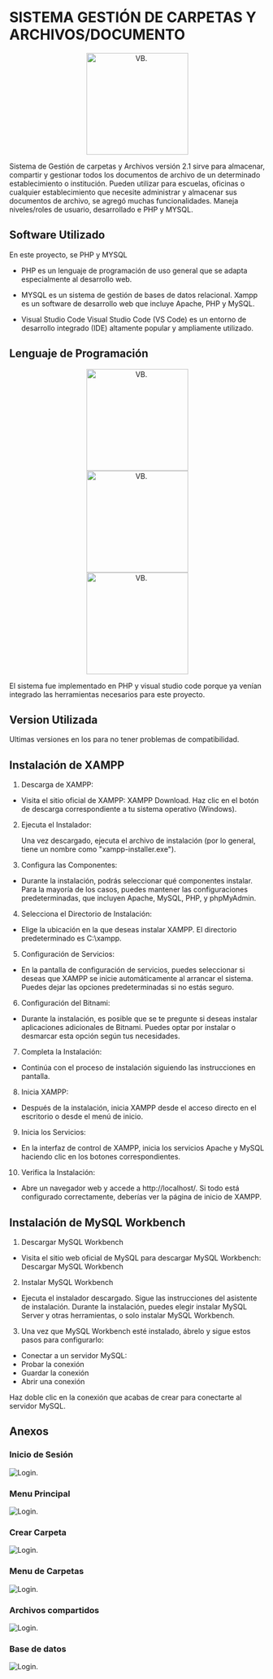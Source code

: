 # SISTEMA GESTIÓN DE CARPETAS Y ARCHIVOS/DOCUMENTO




<center>

<img src="https://cdn.icon-icons.com/icons2/7/PNG/128/filesystems_thetarfolder_640.png" alt="VB." width="200">
</center>

Sistema de Gestión de  carpetas y Archivos versión 2.1 sirve para almacenar, compartir y gestionar todos los documentos de archivo de un determinado establecimiento o institución. Pueden utilizar para escuelas, oficinas o cualquier establecimiento que necesite administrar y almacenar sus documentos de archivo, se agregó muchas funcionalidades. Maneja niveles/roles de usuario, desarrollado e PHP y MYSQL.  





## Software Utilizado
En este proyecto, se PHP y MYSQL
-   PHP es un lenguaje de programación de uso general que se adapta especialmente al desarrollo web.
-   MYSQL es un sistema de gestión de bases de datos relacional.
Xampp es un software de desarrollo web que incluye Apache, PHP y MySQL.


- Visual Studio Code 
Visual Studio Code (VS Code) es un entorno de desarrollo integrado (IDE) altamente popular y 
ampliamente utilizado.
## Lenguaje de Programación
<center>

<img src="https://cdn.icon-icons.com/icons2/2107/PNG/512/file_type_php_icon_130266.png" alt="VB." width="200">
</center>

<center>

<img src="https://cdn.icon-icons.com/icons2/1381/PNG/512/xampp_94513.png" alt="VB." width="200">
</center>
<center>

<img src="https://cdn.icon-icons.com/icons2/1381/PNG/512/mysqlworkbench_93532.png" alt="VB." width="200">
</center>

El sistema fue implementado en PHP y visual studio code porque ya venían integrado las herramientas necesarios para este proyecto.




## Version Utilizada
Ultimas versiones en los para no tener problemas de compatibilidad.



## Instalación de XAMPP
1. Descarga de XAMPP:

- Visita el sitio oficial de XAMPP: XAMPP Download.
    Haz clic en el botón de descarga correspondiente a tu sistema operativo (Windows).
2. Ejecuta el Instalador:

    Una vez descargado, ejecuta el archivo de instalación (por lo general, tiene un nombre como "xampp-installer.exe").
3. Configura las Componentes:

-   Durante la instalación, podrás seleccionar qué componentes instalar. Para la mayoría de los casos, puedes mantener las configuraciones predeterminadas, que incluyen Apache, MySQL, PHP, y phpMyAdmin.
4. Selecciona el Directorio de Instalación:

- Elige la ubicación en la que deseas instalar XAMPP. El directorio predeterminado es C:\xampp.
5. Configuración de Servicios:

-   En la pantalla de configuración de servicios, puedes seleccionar si deseas que XAMPP se inicie automáticamente al arrancar el sistema. Puedes dejar las opciones predeterminadas si no estás seguro.
6. Configuración del Bitnami:

- Durante la instalación, es posible que se te pregunte si deseas instalar aplicaciones adicionales de Bitnami. Puedes optar por instalar o desmarcar esta opción según tus necesidades.
7. Completa la Instalación:

- Continúa con el proceso de instalación siguiendo las instrucciones en pantalla.
8. Inicia XAMPP:

-   Después de la instalación, inicia XAMPP desde el acceso directo en el escritorio o desde el menú de inicio.
9. Inicia los Servicios:

- En la interfaz de control de XAMPP, inicia los servicios Apache y MySQL haciendo clic en los botones correspondientes.
10. Verifica la Instalación:

-   Abre un navegador web y accede a http://localhost/. Si todo está configurado correctamente, deberías ver la página de inicio de XAMPP.


## Instalación de MySQL Workbench
1.  Descargar MySQL Workbench

- Visita el sitio web oficial de MySQL para descargar MySQL Workbench: Descargar MySQL Workbench


2.  Instalar MySQL Workbench

- Ejecuta el instalador descargado.
Sigue las instrucciones del asistente de instalación.
Durante la instalación, puedes elegir instalar MySQL Server y otras herramientas, o solo instalar MySQL Workbench.

3. Una vez que MySQL Workbench esté instalado, ábrelo y sigue estos pasos para configurarlo:

- Conectar a un servidor MySQL:
- Probar la conexión 
- Guardar la conexión
- Abrir una conexión


Haz doble clic en la conexión que acabas de crear para conectarte al servidor MySQL.
## Anexos
### Inicio de Sesión

![Login.](https://github.com/Kevin-Saquinga/ImagenesGit/blob/main/6.png?raw=true)
### Menu Principal 
![Login.](https://github.com/Kevin-Saquinga/ImagenesGit/blob/main/7.png?raw=true)

### Crear Carpeta
![Login.](https://github.com/Kevin-Saquinga/ImagenesGit/blob/main/8.png?raw=true)

### Menu de Carpetas
![Login.](https://github.com/Kevin-Saquinga/ImagenesGit/blob/main/9.png?raw=true)



### Archivos compartidos
![Login.](https://github.com/Kevin-Saquinga/ImagenesGit/blob/main/10.png?raw=true)

### Base de datos 
![Login.](https://github.com/Kevin-Saquinga/ImagenesGit/blob/main/11.png?raw=true)
